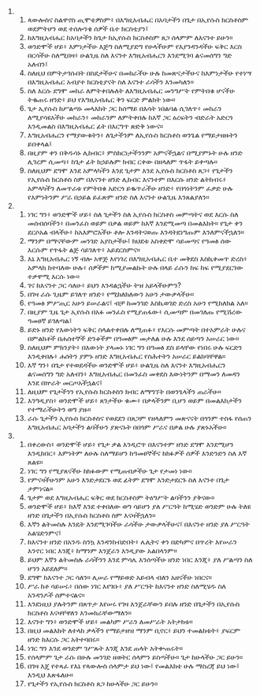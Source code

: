 <ol>
  <li>
    <ol>
      <li>ጳውሎስና ስልዋኖስ ጢሞቴዎስም፥ በእግዚአብሔር በአባታችን በጌታ በኢየሱስ ክርስቶስም ወደምትሆን ወደ ተሰሎንቄ ሰዎች ቤተ ክርስቲያን፤</li>
      <li>ከእግዚአብሔር ከአባታችን ከጌታ ከኢየሱስ ክርስቶስም ጸጋ ሰላምም ለእናንተ ይሁን።</li>
      <li>ወንድሞች ሆይ፥ እምነታችሁ እጅግ ስለሚያድግ የሁላችሁም የእያንዳንዳችሁ ፍቅር እርስ በርሳችሁ ስለሚበዛ፥ ሁልጊዜ ስለ እናንተ እግዚአብሔርን እንደሚገባ ልናመሰግን ግድ አለብን፤</li>
      <li>ስለዚህ በምትታገሱበት በስደታችሁና በመከራችሁ ሁሉ ከመጽናታችሁና ከእምነታችሁ የተነሣ በእግዚአብሔር አብያተ ክርስቲያናት ስለ እናንተ ራሳችን እንመካለን።</li>
      <li>ስለ እርሱ ደግሞ መከራ ለምትቀበሉለት ለእግዚአብሔር መንግሥት የምትበቁ ሆናችሁ ትቈጠሩ ዘንድ፥ ይህ የእግዚአብሔር ቅን ፍርድ ምልክት ነው።</li>
      <li>ጌታ ኢየሱስ ከሥልጣኑ መላእክት ጋር ከሰማይ በእሳት ነበልባል ሲገለጥ፥ መከራን ለሚያሳዩአችሁ መከራን፥ መከራንም ለምትቀበሉ ከእኛ ጋር ዕረፍትን ብድራት አድርጎ እንዲመልስ በእግዚአብሔር ፊት በእርግጥ ጽድቅ ነውና።</li>
      <li>እግዚአብሔርን የማያውቁትን፥ ለጌታችንም ለኢየሱስ ክርስቶስ ወንጌል የማይታዘዙትን ይበቀላል፤</li>
      <li>በዚያም ቀን በቅዱሳኑ ሊከብር፥ ምስክርነታችንንም አምናችኋልና በሚያምኑት ሁሉ ዘንድ ሊገረም ሲመጣ፥ ከጌታ ፊት ከኃይሉም ክብር ርቀው በዘላለም ጥፋት ይቀጣሉ።</li>
      <li>ስለዚህም ደግሞ እንደ አምላካችን እንደ ጌታም እንደ ኢየሱስ ክርስቶስ ጸጋ፥ የጌታችን የኢየሱስ ክርስቶስ ስም በእናንተ ዘንድ ሊከብር እናንተም በእርሱ ዘንድ ልትከብሩ፥ አምላካችን ለመጥራቱ የምትበቁ አድርጎ ይቈጥራችሁ ዘንድ፥ የበጎነትንም ፈቃድ ሁሉ የእምነትንም ሥራ በኃይል ይፈጽም ዘንድ ስለ እናንተ ሁልጊዜ እንጸልያለን።</li>
    </ol>
  </li>
  <li>
    <ol>
      <li>ነገር ግን፥ ወንድሞች ሆይ፥ ስለ ጌታችን ስለ ኢየሱስ ክርስቶስ መምጣትና ወደ እርሱ ስለ መሰብሰባችን፥ በመንፈስ ወይም በቃል ወይም ከእኛ እንደሚመጣ በመልእክት። የጌታ ቀን ደርሶአል ብላችሁ፥ ከአእምሮአችሁ ቶሎ እንዳትናወጡ እንዳትደነግጡም እንለምናችኋለን።</li>
      <li>ማንም በማናቸውም መንገድ አያስታችሁ፤ ክህደቱ አስቀድሞ ሳይመጣና የዓመፅ ሰው እርሱም የጥፋት ልጅ ሳይገለጥ፥ አይደርስምና።</li>
      <li>እኔ እግዚአብሔር ነኝ ብሎ አዋጅ እየነገረ በእግዚአብሔር ቤተ መቅደስ እስኪቀመጥ ድረስ፥ አምላክ ከተባለው ሁሉ፥ ሰዎችም ከሚያመልኩት ሁሉ በላይ ራሱን ከፍ ከፍ የሚያደርገው ተቃዋሚ እርሱ ነው።</li>
      <li>ገና ከእናንተ ጋር ሳለሁ፥ ይህን እንዳልኋችሁ ትዝ አይላችሁምን?</li>
      <li>በገዛ ራሱ ጊዜም ይገለጥ ዘንድ፥ የሚከለክለውን አሁን ታውቃላችሁ።</li>
      <li>የዓመፅ ምሥጢር አሁን ይሠራልና፤ ብቻ ከመንገድ እስኪወገድ ድረስ አሁን የሚከለክል አለ።</li>
      <li>በዚያም ጊዜ ጌታ ኢየሱስ በአፉ መንፈስ የሚያጠፋው፥ ሲመጣም በመገለጡ የሚሽረው ዓመፀኛ ይገለጣል፤</li>
      <li>ይድኑ ዘንድ የእውነትን ፍቅር ስላልተቀበሉ ለሚጠፉ፥ የእርሱ መምጣት በተአምራት ሁሉና በምልክቶች በሐሰተኞች ድንቆችም በዓመፅም መታለል ሁሉ እንደ ሰይጣን አሠራር ነው።</li>
      <li>ስለዚህም ምክንያት፥ በእውነት ያላመኑ ነገር ግን በዓመፅ ደስ ይላቸው የነበሩ ሁሉ ፍርድን እንዲቀበሉ፥ ሐሰትን ያምኑ ዘንድ እግዚአብሔር የስሕተትን አሠራር ይልክባቸዋል።</li>
      <li>እኛ ግን፥ በጌታ የተወደዳችሁ ወንድሞች ሆይ፥ ሁልጊዜ ስለ እናንተ እግዚአብሔርን ልናመሰግን ግድ አለብን፥ እግዚአብሔር በመንፈስ መቀደስ እውነትንም በማመን ለመዳን እንደ በኵራት መርጦአችኋልና፤</li>
      <li>ለዚህም የጌታችንን የኢየሱስ ክርስቶስን ክብር ለማግኘት በወንጌላችን ጠራችሁ።</li>
      <li>እንግዲያስ፥ ወንድሞች ሆይ፥ ጸንታችሁ ቁሙ፥ በቃላችንም ቢሆን ወይም በመልእክታችን የተማራችሁትን ወግ ያዙ።</li>
      <li>ራሱ ጌታችን ኢየሱስ ክርስቶስና የወደደን በጸጋም የዘላለምን መጽናናት በጎንም ተስፋ የሰጠን እግዚአብሔር አባታችን ልባችሁን ያጽናኑት በበጎም ሥራና በቃል ሁሉ ያጽኑአችሁ።</li>
    </ol>
  </li>
  <li>
    <ol>
      <li>በቀረውስ፥ ወንድሞች ሆይ፥ የጌታ ቃል እንዲሮጥ በእናንተም ዘንድ ደግሞ እንደሚሆን እንዲከበር፥ እምነትም ለሁሉ ስለማይሆን ከዓመፀኞችና ከክፉዎች ሰዎች እንድንድን ስለ እኛ ጸልዩ።</li>
      <li>ነገር ግን የሚያጸናችሁ ከክፉውም የሚጠብቃችሁ ጌታ የታመነ ነው።</li>
      <li>የምናዛችሁንም አሁን እንድታደርጉ ወደ ፊትም ደግሞ እንድታደርጉ ስለ እናንተ በጌታ ታምነናል።</li>
      <li>ጌታም ወደ እግዚአብሔር ፍቅር ወደ ክርስቶስም ትዕግሥት ልባችንን ያቅናው።</li>
      <li>ወንድሞች ሆይ፥ ከእኛ እንደ ተቀበለው ወግ ሳይሆን ያለ ሥርዓት ከሚሄድ ወንድም ሁሉ ትለዩ ዘንድ በጌታችን በኢየሱስ ክርስቶስ ስም እናዛችኋለን።</li>
      <li>እኛን ልትመስሉ እንዴት እንደሚገባችሁ ራሳችሁ ታውቃላችሁና፤ በእናንተ ዘንድ ያለ ሥርዓት አልሄድንምና፤</li>
      <li>ከእናንተ ዘንድ በአንዱ ስንኳ እንዳንከብድበት፥ ሌሊትና ቀን በድካምና በጥረት እየሠራን እንኖር ነበር እንጂ፥ ከማንም እንጀራን እንዲያው አልበላንም።</li>
      <li>ይህም እኛን ልትመስሉ ራሳችንን እንደ ምሳሌ እንሰጣችሁ ዘንድ ነበር እንጂ፥ ያለ ሥልጣን ስለ ሆንን አይደለም።</li>
      <li>ደግሞ ከእናንተ ጋር ሳለን። ሊሠራ የማይወድ አይብላ ብለን አዘናችሁ ነበርና።</li>
      <li>ሥራ ከቶ ሳይሠሩ፥ በሰው ነገር እየገቡ፥ ያለ ሥርዓት ከእናንተ ዘንድ ስለሚሄዱ ስለ አንዳንዶች ሰምተናልና።</li>
      <li>እንደነዚህ ያሉትንም በጸጥታ እየሠሩ የገዛ እንጀራቸውን ይበሉ ዘንድ በጌታችን በኢየሱስ ክርስቶስ እናዛቸዋለን እንመክራቸውማለን።</li>
      <li>እናንተ ግን፥ ወንድሞች ሆይ፥ መልካም ሥራን ለመሥራት አትታክቱ።</li>
      <li>በዚህ መልእክት ለተላከ ቃላችን የማይታዘዝ ማንም ቢኖር፥ ይህን ተመልከቱት፥ ያፍርም ዘንድ ከእርሱ ጋር አትተባበሩ።</li>
      <li>ነገር ግን እንደ ወንድም ገሥጹት እንጂ እንደ ጠላት አትቍጠሩት።</li>
      <li>የሰላምም ጌታ ራሱ በሁሉ መንገድ ዘወትር ሰላምን ይስጣችሁ። ጌታ ከሁላችሁ ጋር ይሁን።</li>
      <li>በገዛ እጄ የተጻፈ የእኔ የጳውሎስ ሰላምታ ይህ ነው፤ የመልእክቴ ሁሉ ማስረጃ ይህ ነው፤ እንዲህ እጽፋለሁ።</li>
      <li>የጌታችን የኢየሱስ ክርስቶስ ጸጋ ከሁላችሁ ጋር ይሁን።</li>
    </ol>
  </li>
</ol>